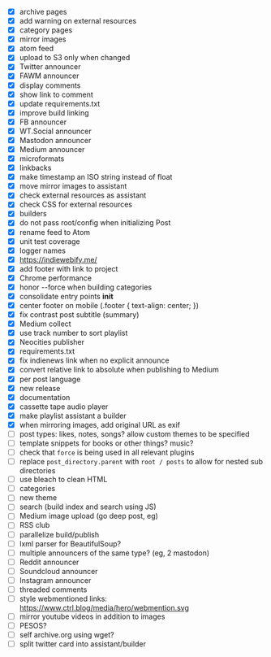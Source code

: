 - [x] archive pages
- [x] add warning on external resources
- [x] category pages
- [x] mirror images
- [x] atom feed
- [x] upload to S3 only when changed
- [x] Twitter announcer
- [x] FAWM announcer
- [x] display comments
- [x] show link to comment
- [x] update requirements.txt
- [x] improve build linking
- [x] FB announcer
- [x] WT.Social announcer
- [x] Mastodon announcer
- [x] Medium announcer
- [x] microformats
- [x] linkbacks
- [x] make timestamp an ISO string instead of float
- [x] move mirror images to assistant
- [x] check external resources as assistant
- [x] check CSS for external resources
- [x] builders
- [x] do not pass root/config when initializing Post
- [x] rename feed to Atom
- [x] unit test coverage
- [x] logger names
- [x] https://indiewebify.me/
- [x] add footer with link to project
- [x] Chrome performance
- [x] honor --force when building categories
- [x] consolidate entry points __init__
- [x] center footer on mobile (.footer { text-align: center; })
- [x] fix contrast post subtitle (summary)
- [x] Medium collect
- [x] use track number to sort playlist
- [x] Neocities publisher
- [x] requirements.txt
- [x] fix indienews link when no explicit announce
- [x] convert relative link to absolute when publishing to Medium
- [x] per post language
- [x] new release
- [x] documentation
- [x] cassette tape audio player
- [x] make playlist assistant a builder
- [x] when mirroring images, add original URL as exif
- [ ] post types: likes, notes, songs? allow custom themes to be specified
- [ ] template snippets for books or other things? music?
- [ ] check that `force` is being used in all relevant plugins
- [ ] replace `post_directory.parent` with `root / posts` to allow for nested sub directories
- [ ] use bleach to clean HTML
- [ ] categories
- [ ] new theme
- [ ] search (build index and search using JS)
- [ ] Medium image upload (go deep post, eg)
- [ ] RSS club
- [ ] parallelize build/publish
- [ ] lxml parser for BeautifulSoup?
- [ ] multiple announcers of the same type? (eg, 2 mastodon)
- [ ] Reddit announcer
- [ ] Soundcloud announcer
- [ ] Instagram announcer
- [ ] threaded comments
- [ ] style webmentioned links: https://www.ctrl.blog/media/hero/webmention.svg
- [ ] mirror youtube videos in addition to images
- [ ] PESOS?
- [ ] self archive.org using wget?
- [ ] split twitter card into assistant/builder
